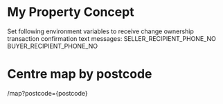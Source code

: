 My Property Concept
===================

Set following environment variables to receive change ownership transaction confirmation text messages:
SELLER_RECIPIENT_PHONE_NO 
BUYER_RECIPIENT_PHONE_NO 

Centre map by postcode
======================

/map?postcode={postcode}